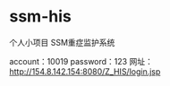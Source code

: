 # ssm-his
个人小项目
SSM重症监护系统

account：10019
password：123
网址：http://154.8.142.154:8080/Z_HIS/login.jsp

